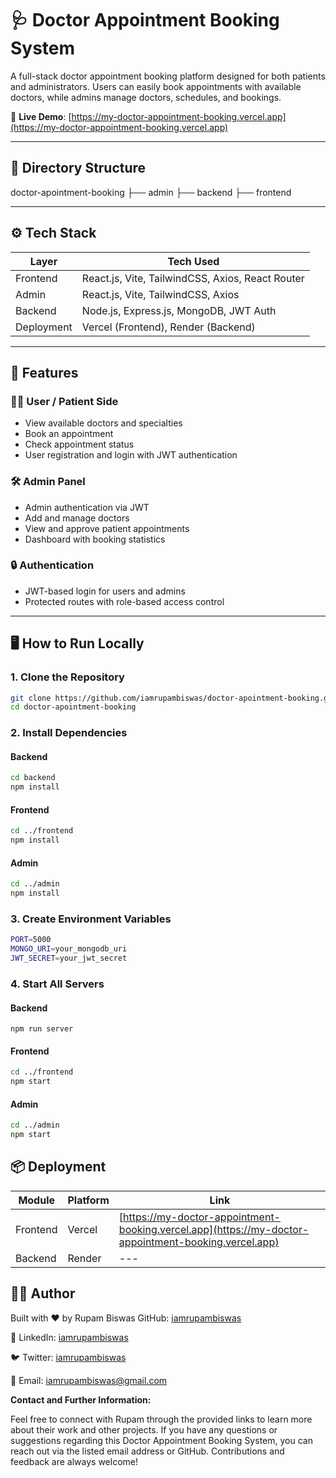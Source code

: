# 🩺 Doctor Appointment Booking System

A full-stack doctor appointment booking platform designed for both patients and administrators.
Users can easily book appointments with available doctors, while admins manage doctors, schedules, and bookings.

🔗 **Live Demo**: [https://my-doctor-appointment-booking.vercel.app](https://my-doctor-appointment-booking.vercel.app)

---

## 📁 Directory Structure

doctor-apointment-booking
├── admin
├── backend
├── frontend

---

## ⚙️ Tech Stack

| Layer     | Tech Used                                      |
|-----------|-------------------------------------------------|
| Frontend  | React.js, Vite, TailwindCSS, Axios, React Router |
| Admin     | React.js, Vite, TailwindCSS, Axios              |
| Backend   | Node.js, Express.js, MongoDB, JWT Auth          |
| Deployment| Vercel (Frontend), Render (Backend)             |

---

## 🚀 Features

### 👨‍⚕️ User / Patient Side
- View available doctors and specialties
- Book an appointment
- Check appointment status
- User registration and login with JWT authentication

### 🛠 Admin Panel
- Admin authentication via JWT
- Add and manage doctors
- View and approve patient appointments
- Dashboard with booking statistics

### 🔒 Authentication
- JWT-based login for users and admins
- Protected routes with role-based access control

---

## 🖥️ How to Run Locally

### 1. Clone the Repository
```bash
git clone https://github.com/iamrupambiswas/doctor-apointment-booking.git
cd doctor-apointment-booking
```

### 2. Install Dependencies

#### Backend
```bash
cd backend
npm install
```

#### Frontend
```bash
cd ../frontend
npm install
```

#### Admin
```bash
cd ../admin
npm install
```

### 3. Create Environment Variables
```bash
PORT=5000
MONGO_URI=your_mongodb_uri
JWT_SECRET=your_jwt_secret
```

### 4. Start All Servers

#### Backend
```bsh
npm run server
```

#### Frontend
```bash
cd ../frontend
npm start
```

#### Admin
```bash
cd ../admin
npm start
```


## 📦 Deployment

| Module   | Platform | Link                                       |
|----------|----------|--------------------------------------------|
| Frontend | Vercel   | [https://my-doctor-appointment-booking.vercel.app](https://my-doctor-appointment-booking.vercel.app) |
| Backend  | Render   | ---                   |


## 👨‍💻 Author

Built with ❤️ by Rupam Biswas
GitHub: [iamrupambiswas](https://github.com/iamrupambiswas)

💼 LinkedIn: [iamrupambiswas](https://www.linkedin.com/in/iamrupambiswas/)

🐦 Twitter: [iamrupambiswas](https://x.com/iam_rupambiswas)

📧 Email: iamrupambiswas@gmail.com

**Contact and Further Information:**

Feel free to connect with Rupam through the provided links to learn more about their work and other projects. If you have any questions or suggestions regarding this Doctor Appointment Booking System, you can reach out via the listed email address or GitHub. Contributions and feedback are always welcome!
